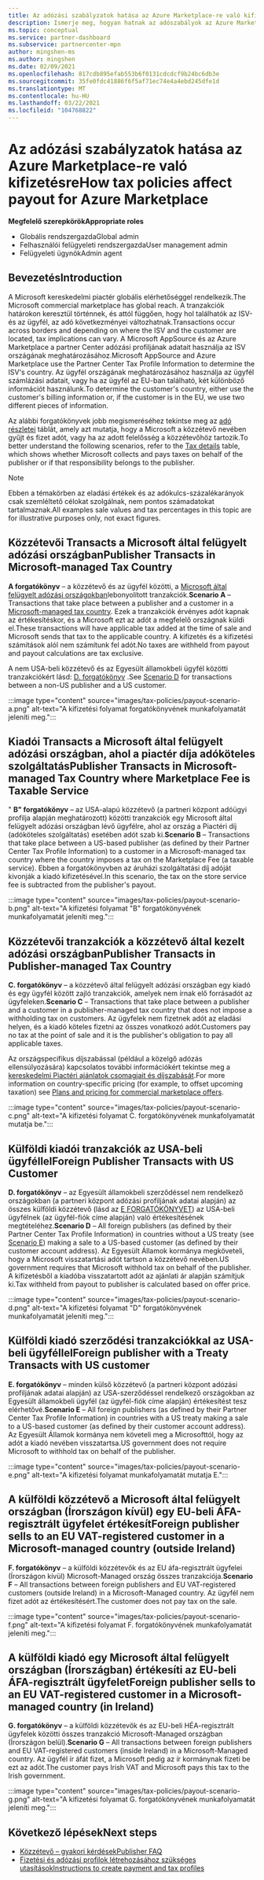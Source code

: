 ```yaml
---
title: Az adózási szabályzatok hatása az Azure Marketplace-re való kifizetésre
description: Ismerje meg, hogyan hatnak az adószabályok az Azure Marketplace-re való kifizetésre.
ms.topic: conceptual
ms.service: partner-dashboard
ms.subservice: partnercenter-mpn
author: mingshen-ms
ms.author: mingshen
ms.date: 02/09/2021
ms.openlocfilehash: 817cdb895efab553b6f0131cdcdcf9b24bc6db3e
ms.sourcegitcommit: 35fe0fdc41886f6f5af71ec74e4a4ebd245dfe1d
ms.translationtype: MT
ms.contentlocale: hu-HU
ms.lasthandoff: 03/22/2021
ms.locfileid: "104768822"
---
```

# <a name="how-tax-policies-affect-payout-for-azure-marketplace"></a><span data-ttu-id="8675b-103">Az adózási szabályzatok hatása az Azure Marketplace-re való kifizetésre</span><span class="sxs-lookup"><span data-stu-id="8675b-103">How tax policies affect payout for Azure Marketplace</span></span>

<span data-ttu-id="8675b-104">**Megfelelő szerepkörök**</span><span class="sxs-lookup"><span data-stu-id="8675b-104">**Appropriate roles**</span></span>
-    <span data-ttu-id="8675b-105">Globális rendszergazda</span><span class="sxs-lookup"><span data-stu-id="8675b-105">Global admin</span></span>
-    <span data-ttu-id="8675b-106">Felhasználói felügyeleti rendszergazda</span><span class="sxs-lookup"><span data-stu-id="8675b-106">User management admin</span></span>
-    <span data-ttu-id="8675b-107">Felügyeleti ügynök</span><span class="sxs-lookup"><span data-stu-id="8675b-107">Admin agent</span></span>

## <a name="introduction"></a><span data-ttu-id="8675b-108">Bevezetés</span><span class="sxs-lookup"><span data-stu-id="8675b-108">Introduction</span></span>

<span data-ttu-id="8675b-109">A Microsoft kereskedelmi piactér globális elérhetőséggel rendelkezik.</span><span class="sxs-lookup"><span data-stu-id="8675b-109">The Microsoft commercial marketplace has global reach.</span></span> <span data-ttu-id="8675b-110">A tranzakciók határokon keresztül történnek, és attól függően, hogy hol találhatók az ISV-és az ügyfél, az adó következményei változhatnak.</span><span class="sxs-lookup"><span data-stu-id="8675b-110">Transactions occur across borders and depending on where the ISV and the customer are located, tax implications can vary.</span></span> <span data-ttu-id="8675b-111">A Microsoft AppSource és az Azure Marketplace a partner Center adózási profiljának adatait használja az ISV országának meghatározásához.</span><span class="sxs-lookup"><span data-stu-id="8675b-111">Microsoft AppSource and Azure Marketplace use the Partner Center Tax Profile Information to determine the ISV's country.</span></span> <span data-ttu-id="8675b-112">Az ügyfél országának meghatározásához használja az ügyfél számlázási adatait, vagy ha az ügyfél az EU-ban található, két különböző információt használunk.</span><span class="sxs-lookup"><span data-stu-id="8675b-112">To determine the customer's country, either use the customer's billing information or, if the customer is in the EU, we use two different pieces of information.</span></span>

<span data-ttu-id="8675b-113">Az alábbi forgatókönyvek jobb megismeréséhez tekintse meg az [adó részletei](tax-details-marketplace.md) táblát, amely azt mutatja, hogy a Microsoft a közzétevő nevében gyűjt és fizet adót, vagy ha az adott felelősség a közzétevőhöz tartozik.</span><span class="sxs-lookup"><span data-stu-id="8675b-113">To better understand the following scenarios, refer to the [Tax details](tax-details-marketplace.md) table, which shows whether Microsoft collects and pays taxes on behalf of the publisher or if that responsibility belongs to the publisher.</span></span>

> [!NOTE]
> <span data-ttu-id="8675b-114">Ebben a témakörben az eladási értékek és az adókulcs-százalékarányok csak szemléltető célokat szolgálnak, nem pontos számadatokat tartalmaznak.</span><span class="sxs-lookup"><span data-stu-id="8675b-114">All examples sale values and tax percentages in this topic are for illustrative purposes only, not exact figures.</span></span>

## <a name="publisher-transacts-in-microsoft-managed-tax-country"></a><span data-ttu-id="8675b-115">Közzétevői Transacts a Microsoft által felügyelt adózási országban</span><span class="sxs-lookup"><span data-stu-id="8675b-115">Publisher Transacts in Microsoft-managed Tax Country</span></span>

<span data-ttu-id="8675b-116">**A forgatókönyv** – a közzétevő és az ügyfél közötti, a [Microsoft által felügyelt adózási országokban](tax-details-marketplace.md#microsoft-managed-countries)lebonyolított tranzakciók.</span><span class="sxs-lookup"><span data-stu-id="8675b-116">**Scenario A** – Transactions that take place between a publisher and a customer in a [Microsoft-managed tax country](tax-details-marketplace.md#microsoft-managed-countries).</span></span> <span data-ttu-id="8675b-117">Ezek a tranzakciók érvényes adót kapnak az értékesítéskor, és a Microsoft ezt az adót a megfelelő országnak küldi el.</span><span class="sxs-lookup"><span data-stu-id="8675b-117">These transactions will have applicable tax added at the time of sale and Microsoft sends that tax to the applicable country.</span></span> <span data-ttu-id="8675b-118">A kifizetés és a kifizetési számítások alól nem számítunk fel adót.</span><span class="sxs-lookup"><span data-stu-id="8675b-118">No taxes are withheld from payout and payout calculations are tax exclusive.</span></span>

<span data-ttu-id="8675b-119">A nem USA-beli közzétevő és az Egyesült államokbeli ügyfél közötti tranzakciókért lásd: [D. forgatókönyv](#foreign-publisher-transacts-with-us-customer) .</span><span class="sxs-lookup"><span data-stu-id="8675b-119">See [Scenario D](#foreign-publisher-transacts-with-us-customer) for transactions between a non-US publisher and a US customer.</span></span>

:::image type="content" source="images/tax-policies/payout-scenario-a.png" alt-text="A kifizetési folyamat forgatókönyvének munkafolyamatát jeleníti meg.":::

## <a name="publisher-transacts-in-microsoft-managed-tax-country-where-marketplace-fee-is-taxable-service"></a><span data-ttu-id="8675b-121">Kiadói Transacts a Microsoft által felügyelt adózási országban, ahol a piactér díja adóköteles szolgáltatás</span><span class="sxs-lookup"><span data-stu-id="8675b-121">Publisher Transacts in Microsoft-managed Tax Country where Marketplace Fee is Taxable Service</span></span>

<span data-ttu-id="8675b-122">" **B" forgatókönyv** – az USA-alapú közzétevő (a partneri központ adóügyi profilja alapján meghatározott) közötti tranzakciók egy Microsoft által felügyelt adózási országban lévő ügyfélre, ahol az ország a Piactéri díj (adóköteles szolgáltatás) esetében adót szab ki.</span><span class="sxs-lookup"><span data-stu-id="8675b-122">**Scenario B** – Transactions that take place between a US-based publisher (as defined by their Partner Center Tax Profile Information) to a customer in a Microsoft-managed tax country where the country imposes a tax on the Marketplace Fee (a taxable service).</span></span> <span data-ttu-id="8675b-123">Ebben a forgatókönyvben az áruházi szolgáltatási díj adóját kivonják a kiadó kifizetésével.</span><span class="sxs-lookup"><span data-stu-id="8675b-123">In this scenario, the tax on the store service fee is subtracted from the publisher's payout.</span></span>

:::image type="content" source="images/tax-policies/payout-scenario-b.png" alt-text="A kifizetési folyamat &quot;B&quot; forgatókönyvének munkafolyamatát jeleníti meg.":::

## <a name="publisher-transacts-in-publisher-managed-tax-country"></a><span data-ttu-id="8675b-125">Közzétevői tranzakciók a közzétevő által kezelt adózási országban</span><span class="sxs-lookup"><span data-stu-id="8675b-125">Publisher Transacts in Publisher-managed Tax Country</span></span>

<span data-ttu-id="8675b-126">**C. forgatókönyv** – a közzétevő által felügyelt adózási országban egy kiadó és egy ügyfél között zajló tranzakciók, amelyek nem írnak elő forrásadót az ügyfeleken.</span><span class="sxs-lookup"><span data-stu-id="8675b-126">**Scenario C** – Transactions that take place between a publisher and a customer in a publisher-managed tax country that does not impose a withholding tax on customers.</span></span> <span data-ttu-id="8675b-127">Az ügyfelek nem fizetnek adót az eladási helyen, és a kiadó köteles fizetni az összes vonatkozó adót.</span><span class="sxs-lookup"><span data-stu-id="8675b-127">Customers pay no tax at the point of sale and it is the publisher's obligation to pay all applicable taxes.</span></span>

<span data-ttu-id="8675b-128">Az országspecifikus díjszabással (például a közelgő adózás ellensúlyozására) kapcsolatos további információkért tekintse meg a [kereskedelmi Piactéri ajánlatok csomagjait és díjszabását](/azure/marketplace/plans-pricing#custom-prices).</span><span class="sxs-lookup"><span data-stu-id="8675b-128">For more information on country-specific pricing (for example, to offset upcoming taxation) see [Plans and pricing for commercial marketplace offers](/azure/marketplace/plans-pricing#custom-prices).</span></span>

:::image type="content" source="images/tax-policies/payout-scenario-c.png" alt-text="A kifizetési folyamat C. forgatókönyvének munkafolyamatát mutatja be.":::

## <a name="foreign-publisher-transacts-with-us-customer"></a><span data-ttu-id="8675b-130">Külföldi kiadói tranzakciók az USA-beli ügyféllel</span><span class="sxs-lookup"><span data-stu-id="8675b-130">Foreign Publisher Transacts with US Customer</span></span>

<span data-ttu-id="8675b-131">**D. forgatókönyv** – az Egyesült államokbeli szerződéssel nem rendelkező országokban (a partneri központ adózási profiljának adatai alapján) az összes külföldi közzétevő (lásd az [E FORGATÓKÖNYVET](#foreign-publisher-with-a-treaty-transacts-with-us-customer)) az USA-beli ügyfélnek (az ügyfél-fiók címe alapján) való értékesítésének megtételéhez.</span><span class="sxs-lookup"><span data-stu-id="8675b-131">**Scenario D** – All foreign publishers (as defined by their Partner Center Tax Profile Information) in countries without a US treaty (see [Scenario E](#foreign-publisher-with-a-treaty-transacts-with-us-customer)) making a sale to a US-based customer (as defined by their customer account address).</span></span> <span data-ttu-id="8675b-132">Az Egyesült Államok kormánya megköveteli, hogy a Microsoft visszatartási adót tartson a közzétevő nevében.</span><span class="sxs-lookup"><span data-stu-id="8675b-132">US government requires that Microsoft withhold tax on behalf of the publisher.</span></span> <span data-ttu-id="8675b-133">A kifizetésből a kiadóba visszatartott adót az ajánlati ár alapján számítjuk ki.</span><span class="sxs-lookup"><span data-stu-id="8675b-133">Tax withheld from payout to publisher is calculated based on offer price.</span></span>

:::image type="content" source="images/tax-policies/payout-scenario-d.png" alt-text="A kifizetési folyamat &quot;D&quot; forgatókönyvének munkafolyamatát jeleníti meg.":::

## <a name="foreign-publisher-with-a-treaty-transacts-with-us-customer"></a><span data-ttu-id="8675b-135">Külföldi kiadó szerződési tranzakciókkal az USA-beli ügyféllel</span><span class="sxs-lookup"><span data-stu-id="8675b-135">Foreign publisher with a Treaty Transacts with US customer</span></span>

<span data-ttu-id="8675b-136">**E. forgatókönyv** – minden külső közzétevő (a partneri központ adózási profiljának adatai alapján) az USA-szerződéssel rendelkező országokban az Egyesült államokbeli ügyfél (az ügyfél-fiók címe alapján) értékesítést tesz elérhetővé.</span><span class="sxs-lookup"><span data-stu-id="8675b-136">**Scenario E** – All foreign publishers (as defined by their Partner Center Tax Profile Information) in countries with a US treaty making a sale to a US-based customer (as defined by their customer account address).</span></span> <span data-ttu-id="8675b-137">Az Egyesült Államok kormánya nem követeli meg a Microsofttól, hogy az adót a kiadó nevében visszatartsa.</span><span class="sxs-lookup"><span data-stu-id="8675b-137">US government does not require Microsoft to withhold tax on behalf of the publisher.</span></span>

:::image type="content" source="images/tax-policies/payout-scenario-e.png" alt-text="A kifizetési folyamat munkafolyamatát mutatja E.":::

## <a name="foreign-publisher-sells-to-an-eu-vat-registered-customer-in-a-microsoft-managed-country-outside-ireland"></a><span data-ttu-id="8675b-139">A külföldi közzétevő a Microsoft által felügyelt országban (Írországon kívül) egy EU-beli ÁFA-regisztrált ügyfelet értékesít</span><span class="sxs-lookup"><span data-stu-id="8675b-139">Foreign publisher sells to an EU VAT-registered customer in a Microsoft-managed country (outside Ireland)</span></span>

<span data-ttu-id="8675b-140">**F. forgatókönyv** – a külföldi közzétevők és az EU áfa-regisztrált ügyfelei (Írországon kívül) Microsoft-Managed ország összes tranzakciója.</span><span class="sxs-lookup"><span data-stu-id="8675b-140">**Scenario F** – All transactions between foreign publishers and EU VAT-registered customers (outside Ireland) in a Microsoft-Managed country.</span></span> <span data-ttu-id="8675b-141">Az ügyfél nem fizet adót az értékesítésért.</span><span class="sxs-lookup"><span data-stu-id="8675b-141">The customer does not pay tax on the sale.</span></span>

:::image type="content" source="images/tax-policies/payout-scenario-f.png" alt-text="A kifizetési folyamat F. forgatókönyvének munkafolyamatát jeleníti meg.":::

## <a name="foreign-publisher-sells-to-an-eu-vat-registered-customer-in-a-microsoft-managed-country-in-ireland"></a><span data-ttu-id="8675b-143">A külföldi kiadó egy Microsoft által felügyelt országban (Írországban) értékesíti az EU-beli ÁFA-regisztrált ügyfelet</span><span class="sxs-lookup"><span data-stu-id="8675b-143">Foreign publisher sells to an EU VAT-registered customer in a Microsoft-managed country (in Ireland)</span></span>

<span data-ttu-id="8675b-144">**G. forgatókönyv** – a külföldi közzétevők és az EU-beli HÉA-regisztrált ügyfelek közötti összes tranzakció Microsoft-Managed országban (Írországon belül).</span><span class="sxs-lookup"><span data-stu-id="8675b-144">**Scenario G** – All transactions between foreign publishers and EU VAT-registered customers (inside Ireland) in a Microsoft-Managed country.</span></span> <span data-ttu-id="8675b-145">Az ügyfél ír áfát fizet, a Microsoft pedig az ír kormánynak fizeti be ezt az adót.</span><span class="sxs-lookup"><span data-stu-id="8675b-145">The customer pays Irish VAT and Microsoft pays this tax to the Irish government.</span></span>

:::image type="content" source="images/tax-policies/payout-scenario-g.png" alt-text="A kifizetési folyamat G. forgatókönyvének munkafolyamatát jeleníti meg.":::

## <a name="next-steps"></a><span data-ttu-id="8675b-147">Következő lépések</span><span class="sxs-lookup"><span data-stu-id="8675b-147">Next steps</span></span>

- [<span data-ttu-id="8675b-148">Közzétevő – gyakori kérdések</span><span class="sxs-lookup"><span data-stu-id="8675b-148">Publisher FAQ</span></span>](/azure/marketplace/marketplace-faq-publisher-guide)
- [<span data-ttu-id="8675b-149">Fizetési és adózási profilok létrehozásához szükséges utasítások</span><span class="sxs-lookup"><span data-stu-id="8675b-149">Instructions to create payment and tax profiles</span></span>](./set-up-your-payout-account.md?context=%2fazure%2fmarketplace%2fcontext%2fcontext#create-a-payment-profile)